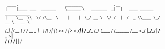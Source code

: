      ____.                     ________              .__                              
    |    |____ ___  _______    \______ \   _______  _|  |   ____ ______   ___________ 
    |    \__  \\  \/ /\__  \    |    |  \_/ __ \  \/ /  |  /  _ \\____ \_/ __ \_  __ \
/\__|    |/ __ \\   /  / __ \_  |    `   \  ___/\   /|  |_(  <_> )  |_> >  ___/|  | \/
\________(____  /\_/  (____  / /_______  /\___  >\_/ |____/\____/|   __/ \___  >__|   
              \/           \/          \/     \/                 |__|        \/       

                                                                                                                                
